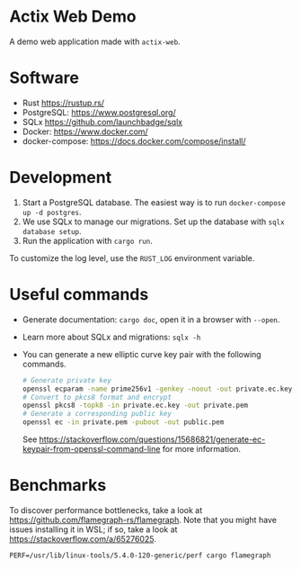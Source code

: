 # Actix Web Demo

A demo web application made with `actix-web`.

# Software

- Rust <https://rustup.rs/>
- PostgreSQL: <https://www.postgresql.org/>
- SQLx <https://github.com/launchbadge/sqlx>
- Docker: <https://www.docker.com/>
- docker-compose: <https://docs.docker.com/compose/install/>

# Development

1. Start a PostgreSQL database. The easiest way is to run `docker-compose up -d postgres`.
2. We use SQLx to manage our migrations. Set up the database with `sqlx database setup`.
3. Run the application with `cargo run`.

To customize the log level, use the `RUST_LOG` environment variable.

# Useful commands

- Generate documentation: `cargo doc`, open it in a browser with `--open`.
- Learn more about SQLx and migrations: `sqlx -h`

- You can generate a new elliptic curve key pair with the following commands.
    ```sh
    # Generate private key
    openssl ecparam -name prime256v1 -genkey -noout -out private.ec.key
    # Convert to pkcs8 format and encrypt
    openssl pkcs8 -topk8 -in private.ec.key -out private.pem
    # Generate a corresponding public key
    openssl ec -in private.pem -pubout -out public.pem
    ```
    See <https://stackoverflow.com/questions/15686821/generate-ec-keypair-from-openssl-command-line> for more information.

# Benchmarks

To discover performance bottlenecks, take a look at https://github.com/flamegraph-rs/flamegraph. Note that you might have issues installing it in WSL; if so, take a look at https://stackoverflow.com/a/65276025.

```
PERF=/usr/lib/linux-tools/5.4.0-120-generic/perf cargo flamegraph
```
